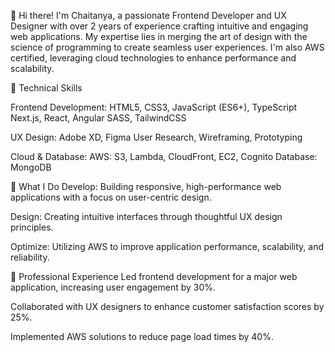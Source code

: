 👋 Hi there! I'm Chaitanya, a passionate Frontend Developer and UX Designer with over 2 years of experience crafting intuitive and engaging web applications. My expertise lies in merging the art of design with the science of programming to create seamless user experiences. I'm also AWS certified, leveraging cloud technologies to enhance performance and scalability.

🚀 Technical Skills

Frontend Development:
HTML5, CSS3, JavaScript (ES6+), TypeScript
Next.js, React, Angular
SASS, TailwindCSS


UX Design:
Adobe XD, Figma
User Research, Wireframing, Prototyping


Cloud & Database:
AWS: S3, Lambda, CloudFront, EC2, Cognito
Database: MongoDB

🌟 What I Do
Develop: Building responsive, high-performance web applications with a focus on user-centric design.

Design: Creating intuitive interfaces through thoughtful UX design principles.

Optimize: Utilizing AWS to improve application performance, scalability, and reliability.


💼 Professional Experience
Led frontend development for a major web application, increasing user engagement by 30%.

Collaborated with UX designers to enhance customer satisfaction scores by 25%.

Implemented AWS solutions to reduce page load times by 40%.
